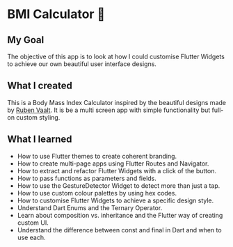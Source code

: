 # BMI Calculator 💪

## My Goal

The objective of this app is to look at how I could customise Flutter Widgets to achieve our own beautiful user interface designs.


## What I created

This is a Body Mass Index Calculator inspired by the beautiful designs made by [Ruben Vaalt](https://dribbble.com/shots/4585382-Simple-BMI-Calculator). It is be a multi screen app with simple functionality but full-on custom styling. 


## What I learned

- How to use Flutter themes to create coherent branding. 
- How to create multi-page apps using Flutter Routes and Navigator.
- How to extract and refactor Flutter Widgets with a click of the button. 
- How to pass functions as parameters and fields.
- How to use the GestureDetector Widget to detect more than just a tap.
- How to use custom colour palettes by using hex codes.
- How to customise Flutter Widgets to achieve a specific design style.
- Understand Dart Enums and the Ternary Operator.
- Learn about composition vs. inheritance and the Flutter way of creating custom UI.
- Understand the difference between const and final in Dart and when to use each.

